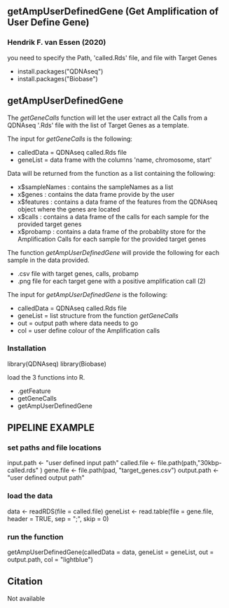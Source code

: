 ## getAmpUserDefinedGene (Get Amplification of User Define Gene)
### Hendrik F. van Essen (2020)

you need to specify the Path, 'called.Rds' file, and file with Target Genes

* install.packages("QDNAseq")
* install.packages("Biobase")

## getAmpUserDefinedGene
The *getGeneCalls* function will let the user extract all the Calls from a QDNAseq '.Rds' file with the list of Target Genes as a template.

The input for *getGeneCalls* is the following:
* calledData = QDNAseq called.Rds file
* geneList = data frame with the columns 'name, chromosome, start'

Data will be returned from the function as a list containing the following:
* x$sampleNames : contains the sampleNames as a list
* x$genes : contains the data frame provide by the user
* x$features : contains a data frame of the features from the QDNAseq object where the genes are located
* x$calls : contains a data frame of the calls for each sample for the provided target genes
* x$probamp : contains a data frame of the probablity store for the Amplification Calls for each sample for the provided target genes

The function *getAmpUserDefinedGene* will provide the following for each sample in the data provided.
* .csv file with target genes, calls, probamp
* .png file for each target gene with a positive amplification call (2)

The input for *getAmpUserDefinedGene* is the following:
* calledData = QDNAseq called.Rds file
* geneList = list structure from the function *getGeneCalls*
* out = output path where data needs to go
* col = user define colour of the Amplification calls

### Installation
library(QDNAseq)
library(Biobase)

load the 3 functions into R.
* .getFeature
* getGeneCalls
* getAmpUserDefinedGene

## PIPELINE EXAMPLE
### set paths and file locations
input.path <- "user defined input path"
called.file <- file.path(path,"30kbp-called.rds" )
gene.file <- file.path(pad, "target_genes.csv")
output.path <- "user defined output path"

### load the data 
data <- readRDS(file = called.file)
geneList <- read.table(file = gene.file, header = TRUE, sep = ";", skip = 0)

### run the function
getAmpUserDefinedGene(calledData = data, geneList = geneList, out = output.path, col = "lightblue")

## Citation
Not available
